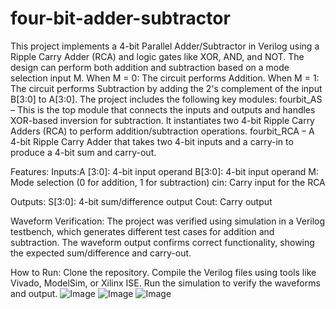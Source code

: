 # four-bit-adder-subtractor
This project implements a 4-bit Parallel Adder/Subtractor in Verilog using a Ripple Carry Adder (RCA) and logic gates like XOR, AND, and NOT. The design can perform both addition and subtraction based on a mode selection input M.
When M = 0: The circuit performs Addition.
When M = 1: The circuit performs Subtraction by adding the 2's complement of the input B[3:0] to A[3:0].
The project includes the following key modules:
fourbit_AS – This is the top module that connects the inputs and outputs and handles XOR-based inversion for subtraction. It instantiates two 4-bit Ripple Carry Adders (RCA) to perform addition/subtraction operations.
fourbit_RCA – A 4-bit Ripple Carry Adder that takes two 4-bit inputs and a carry-in to produce a 4-bit sum and carry-out.

Features:
Inputs:A
[3:0]: 4-bit input operand
B[3:0]: 4-bit input operand
M: Mode selection (0 for addition, 1 for subtraction)
cin: Carry input for the RCA

Outputs:
S[3:0]: 4-bit sum/difference output
Cout: Carry output

Waveform Verification:
The project was verified using simulation in a Verilog testbench, which generates different test cases for addition and subtraction. The waveform output confirms correct functionality, showing the expected sum/difference and carry-out.

How to Run:
Clone the repository.
Compile the Verilog files using tools like Vivado, ModelSim, or Xilinx ISE.
Run the simulation to verify the waveforms and output.
![Image](https://github.com/user-attachments/assets/b3058407-08bd-4231-9ac5-6f47f3d1cdf4)
![Image](https://github.com/user-attachments/assets/0d730df0-d036-4b85-968f-aa4438445bc7)
![Image](https://github.com/user-attachments/assets/be191475-43ab-4758-a61a-26df96ffcef7)
